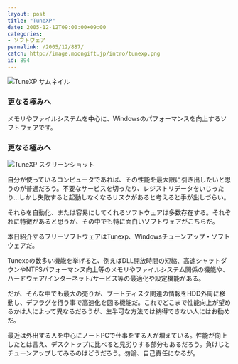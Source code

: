 ```yaml
---
layout: post
title: "TuneXP"
date: 2005-12-12T09:00:00+09:00
categories:
- ソフトウェア
permalink: /2005/12/887/
catch: http://image.moongift.jp/intro/tunexp.png
id: 894
---
```

 ![TuneXP サムネイル](http://image.moongift.jp/intro/tunexp.s.png "TuneXP サムネイル")
  

### 更なる極みへ
  
メモリやファイルシステムを中心に、Windowsのパフォーマンスを向上するソフトウェアです。  
<!--more-->  

### 更なる極みへ
  

![TuneXP スクリーンショット](http://image.moongift.jp/intro/tunexp.png "TuneXP スクリーンショット")

  

自分が使っているコンピュータであれば、その性能を最大限に引き出したいと思うのが普通だろう。不要なサービスを切ったり、レジストリデータをいじったり…しかし失敗すると起動しなくなるリスクがあると考えると手が出しづらい。

  

それらを自動化、または容易にしてくれるソフトウェアは多数存在する。それぞれに特徴があると思うが、その中でも特に面白いソフトウェアがこちらだ。

  

本日紹介するフリーソフトウェアはTunexp、Windowsチューンアップ・ソフトウェアだ。

  

Tunexpの数多い機能を挙げると、例えばDLL開放時間の短縮、高速シャットダウンやNTFSパフォーマンス向上等のメモリやファイルシステム関係の機能や、ハードウェア/インターネット/サービス等の最適化や設定機能がある。

  

だが、そんな中でも最大の売りが、ブートディスク関連の情報をHDD外周に移動し、デフラグを行う事で高速化を図る機能だ。これでどこまで性能向上が望めるかは人によって異なるだろうが、生半可な方法では納得できない人にはお勧めだ。

  

最近は外出する人を中心にノートPCで仕事をする人が増えている。性能が向上したとは言え、デスクトップに比べると見劣りする部分もあるだろう。負けじとチューンアップしてみるのはどうだろう。勿論、自己責任になるが。

